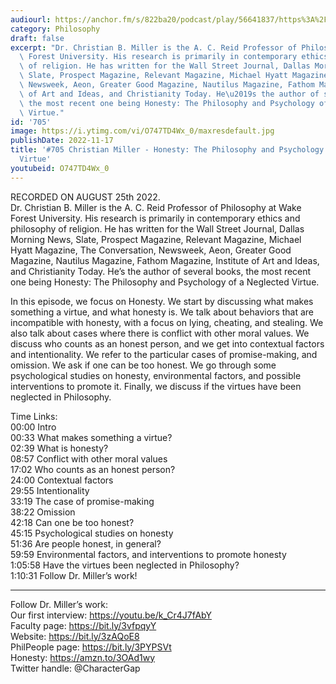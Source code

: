 ```yaml
---
audiourl: https://anchor.fm/s/822ba20/podcast/play/56641837/https%3A%2F%2Fd3ctxlq1ktw2nl.cloudfront.net%2Fstaging%2F2022-7-25%2F74b3007e-9fc4-6c3e-6a61-aab83b55a095.m4a
category: Philosophy
draft: false
excerpt: "Dr. Christian B. Miller is the A. C. Reid Professor of Philosophy at Wake\
  \ Forest University. His research is primarily in contemporary ethics and philosophy\
  \ of religion. He has written for the Wall Street Journal, Dallas Morning News,\
  \ Slate, Prospect Magazine, Relevant Magazine, Michael Hyatt Magazine, The Conversation,\
  \ Newsweek, Aeon, Greater Good Magazine, Nautilus Magazine, Fathom Magazine, Institute\
  \ of Art and Ideas, and Christianity Today. He\u2019s the author of several books,\
  \ the most recent one being Honesty: The Philosophy and Psychology of a Neglected\
  \ Virtue."
id: '705'
image: https://i.ytimg.com/vi/O747TD4Wx_0/maxresdefault.jpg
publishDate: 2022-11-17
title: '#705 Christian Miller - Honesty: The Philosophy and Psychology of a Neglected
  Virtue'
youtubeid: O747TD4Wx_0
---
```

<div class="timelinks">

RECORDED ON AUGUST 25th 2022.  
Dr. Christian B. Miller is the A. C. Reid Professor of Philosophy at Wake Forest University. His research is primarily in contemporary ethics and philosophy of religion. He has written for the Wall Street Journal, Dallas Morning News, Slate, Prospect Magazine, Relevant Magazine, Michael Hyatt Magazine, The Conversation, Newsweek, Aeon, Greater Good Magazine, Nautilus Magazine, Fathom Magazine, Institute of Art and Ideas, and Christianity Today. He’s the author of several books, the most recent one being Honesty: The Philosophy and Psychology of a Neglected Virtue.

In this episode, we focus on Honesty. We start by discussing what makes something a virtue, and what honesty is. We talk about behaviors that are incompatible with honesty, with a focus on lying, cheating, and stealing. We also talk about cases where there is conflict with other moral values. We discuss who counts as an honest person, and we get into contextual factors and intentionality. We refer to the particular cases of promise-making, and omission. We ask if one can be too honest. We go through some psychological studies on honesty, environmental factors, and possible interventions to promote it. Finally, we discuss if the virtues have been neglected in Philosophy.

Time Links:  
<time>00:00</time> Intro  
<time>00:33</time> What makes something a virtue?  
<time>02:39</time> What is honesty?  
<time>08:57</time> Conflict with other moral values  
<time>17:02</time> Who counts as an honest person?  
<time>24:00</time> Contextual factors  
<time>29:55</time> Intentionality  
<time>33:19</time> The case of promise-making  
<time>38:22</time> Omission  
<time>42:18</time> Can one be too honest?  
<time>45:15</time> Psychological studies on honesty  
<time>51:36</time> Are people honest, in general?  
<time>59:59</time> Environmental factors, and interventions to promote honesty  
<time>1:05:58</time> Have the virtues been neglected in Philosophy?  
<time>1:10:31</time> Follow Dr. Miller’s work!

---

Follow Dr. Miller’s work:  
Our first interview: https://youtu.be/k_Cr4J7fAbY  
Faculty page: https://bit.ly/3vfpqyY  
Website: https://bit.ly/3zAQoE8  
PhilPeople page: https://bit.ly/3PYPSVt  
Honesty: https://amzn.to/3OAd1wy  
Twitter handle: @CharacterGap
</div>

